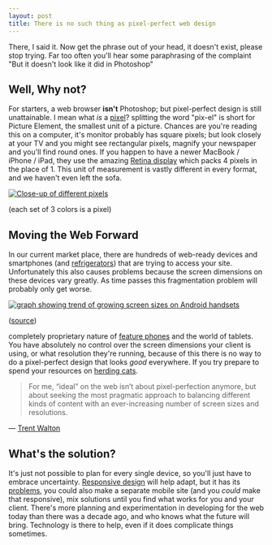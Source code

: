 ```yaml
--- 
layout: post 
title: There is no such thing as pixel-perfect web design 
--- 
```


There, I said it. Now get the phrase out of your head, it doesn't exist, please stop trying. 
Far too often you'll hear some paraphrasing of the complaint "But it doesn't look like it did in Photoshop" 

##  Well, Why not?

For starters, a web browser **isn't** Photoshop; but pixel-perfect design is
still unattainable. I mean what _is_ a
[pixel](https://en.wikipedia.org/wiki/Pixel)? splitting the word "pix-el" is
short for Picture Element, the smallest unit of a picture. Chances are you're
reading this on a computer, it's monitor probably has square pixels; but look
closely at your TV and you might see rectangular pixels, magnify your
newspaper and you'll find round ones. If you happen to have a newer MacBook /
iPhone / iPad, they use the amazing [Retina
display](http://www.apple.com/iphone/features/retina-display.html) which packs
4 pixels in the place of 1. This unit of measurement is vastly different in
every format, and we haven't even left the sofa.


[ ![Close-up of different pixels](http://upload.wikimedia.org/wikipedia/commons/thumb/4/4d/Pixel_geometry_01_Pengo.jpg/600px-Pixel_geometry_01_Pengo.jpg) ](http://upload.wikimedia.org/wikipedia/commons/thumb/4/4d/Pixel_geometry_01_Pengo.jpg/600px-Pixel_geometry_01_Pengo.jpg)

<div class="img-metadata">

(each set of 3 colors is a pixel)

</div>


## Moving the Web Forward

In our current market place, there are hundreds of web-ready devices and
smartphones (and [refrigerators](http://www.gizmag.com/go/1132/)) that are
trying to access your site. Unfortunately this also causes problems because
the screen dimensions on these devices vary greatly. As time passes this
fragmentation problem will probably only get worse.


[ ![graph showing trend of growing screen sizes on Android
handsets](http://www.carrypad.com/files/2012/02/android-handset-screen-sizes-over-time.png) ](http://www.carrypad.com/files/2012/02/android-handset-screen-sizes-over-time.png)

<div class="img-metadata">

([source](http://www.carrypad.com/2012/02/08/report-android-handset-screens-growing-over-time-5-screens-the-norm-by-end-of-2013-where-will-it-stop/))

</div>


completely proprietary nature of [feature
phones](http://www.phonescoop.com/glossary/term.php?gid=310) and the world of
tablets. You have absolutely no control over the screen dimensions your client
is using, or what resolution they're running, because of this there is no way
to do a pixel-perfect design that looks _good_ everywhere. If you try prepare
to spend your resources on [herding
cats](https://www.youtube.com/watch?v=Pk7yqlTMvp8).


> For me, “ideal” on the web isn’t about pixel-perfection anymore, but about
> seeking the most pragmatic approach to balancing different kinds of content
> with an ever-increasing number of screen sizes and resolutions. 

&mdash; [Trent Walton](http://trentwalton.com/2012/06/19/fluid-type/)


##  What's the solution?

It's just not possible to plan for every single device, so you'll just have to
embrace uncertainty. [Responsive design](http://www.alistapart.com/articles/responsive-web-design/) will help adapt, but it has its
[problems](http://www.webdesignshock.com/responsive-design-problems/), you
could also make a separate mobile site (and you _could_ make that responsive),
mix solutions until you find what works for you and your client. There's more
planning and experimentation in developing for the web today than there was a
decade ago, and who knows what the future will bring. Technology is there to
help, even if it does complicate things sometimes.
